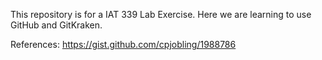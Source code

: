 This repository is for a IAT 339 Lab Exercise. Here we are learning to use GitHub and GitKraken.

References:
https://gist.github.com/cpjobling/1988786